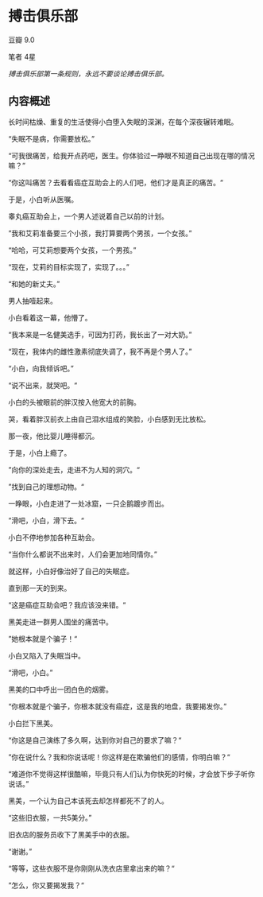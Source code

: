 # 搏击俱乐部

豆瓣 9.0

笔者 4星

*搏击俱乐部第一条规则，永远不要谈论搏击俱乐部。*

## 内容概述

长时间枯燥、重复的生活使得小白堕入失眠的深渊，在每个深夜辗转难眠。

“失眠不是病，你需要放松。”

“可我很痛苦，给我开点药吧，医生。你体验过一睁眼不知道自己出现在哪的情况嘛？”

“你这叫痛苦？去看看癌症互助会上的人们吧，他们才是真正的痛苦。“

于是，小白听从医嘱。

睾丸癌互助会上，一个男人述说着自己以前的计划。

”我和艾莉准备要三个小孩，我打算要两个男孩，一个女孩。”

“哈哈，可艾莉想要两个女孩，一个男孩。”

“现在，艾莉的目标实现了，实现了。。。”

“和她的新丈夫。”

男人抽噎起来。

小白看着这一幕，他懵了。

“我本来是一名健美选手，可因为打药，我长出了一对大奶。”

“现在，我体内的雌性激素彻底失调了，我不再是个男人了。”

“小白，向我倾诉吧。”

“说不出来，就哭吧。“

小白的头被眼前的胖汉按入他宽大的前胸。

哭，看着胖汉前衣上由自己泪水组成的笑脸，小白感到无比放松。

那一夜，他比婴儿睡得都沉。

于是，小白上瘾了。

”向你的深处走去，走进不为人知的洞穴。“

”找到自己的理想动物。“

一睁眼，小白走进了一处冰窟，一只企鹅踱步而出。

”滑吧，小白，滑下去。“

小白不停地参加各种互助会。

“当你什么都说不出来时，人们会更加地同情你。”

就这样，小白好像治好了自己的失眠症。

直到那一天的到来。

“这是癌症互助会吧？我应该没来错。“

黑美走进一群男人围坐的痛苦中。

”她根本就是个骗子！“

小白又陷入了失眠当中。

“滑吧，小白。”

黑美的口中呼出一团白色的烟雾。

“你根本就是个骗子，你根本就没有癌症，这是我的地盘，我要揭发你。”

小白拦下黑美。

“你这是自己演练了多久啊，达到你对自己的要求了嘛？“

”你在说什么？我和你说话呢！你这样是在欺骗他们的感情，你明白嘛？“

“难道你不觉得这样很酷嘛，毕竟只有人们认为你快死的时候，才会放下步子听你说话。”

黑美，一个认为自己本该死去却怎样都死不了的人。

“这些旧衣服，一共5美分。”

旧衣店的服务员收下了黑美手中的衣服。

“谢谢。”

“等等，这些衣服不是你刚刚从洗衣店里拿出来的嘛？“

”怎么，你又要揭发我？“
